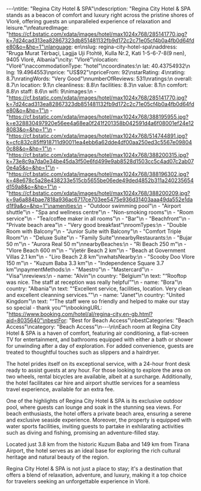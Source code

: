 ---\ntitle: "Regina City Hotel & SPA"\ndescription: "Regina City Hotel & SPA stands as a beacon of comfort and luxury right across the pristine shores of Vlorë, offering guests an unparalleled experience of relaxation and leisure."\nfeaturedImage: "https://cf.bstatic.com/xdata/images/hotel/max1024x768/285141770.jpg?k=7d24cad313ea82867323db851481132fb9d172c2c71e05cf4b0a4fb0d64fde80&o=&hp=1"\nlanguage: en\nslug: regina-city-hotel-spa\naddress: "Rruga Murat Tërbaçi, Lagjja Uji Ftohtë, Kulla Nr.2, Kati 1-5-6-7-8(9 nen), 9405 Vlorë, Albania"\ncity: "Vlorë"\nlocation: "Vlorë"\naccommodationType: "hotel"\ncoordinates:\n  lat: 40.43754932\n  lng: 19.4964553\nprice: "US$92"\npriceFrom: 92\nstarRating: 4\nrating: 8.7\nratingWords: "Very Good"\nnumberOfReviews: 531\nratings:\n  overall: 8.7\n  location: 9.1\n  cleanliness: 8.8\n  facilities: 8.3\n  value: 8.1\n  comfort: 8.8\n  staff: 8.6\n  wifi: 9\nimages:\n  - "https://cf.bstatic.com/xdata/images/hotel/max1024x768/285141770.jpg?k=7d24cad313ea82867323db851481132fb9d172c2c71e05cf4b0a4fb0d64fde80&o=&hp=1"\n  - "https://cf.bstatic.com/xdata/images/hotel/max1024x768/388195955.jpg?k=e328830497920e56ee4a68ea0f241f201358b042591d4a6f08001ef24e128083&o=&hp=1"\n  - "https://cf.bstatic.com/xdata/images/hotel/max1024x768/514744891.jpg?k=cfc832c85ff918711d90011ea4ebb6a62dde4df00aa250ed3c5567e098040c88&o=&hp=1"\n  - "https://cf.bstatic.com/xdata/images/hotel/max1024x768/388200315.jpg?k=73e8c9a7da0e34be45da3f50e6fd499e9ab8528d1503cc5c4ad07c2ab070e4a5&o=&hp=1"\n  - "https://cf.bstatic.com/xdata/images/hotel/max1024x768/388196302.jpg?k=48e678c5a28e438233e515cb5655be06ede49ded4852b311a240235654d159a8&o=&hp=1"\n  - "https://cf.bstatic.com/xdata/images/hotel/max1024x768/388200209.jpg?k=9a6a884bae7818a936ac6717ce703ee5475e936d31403aaa49da552e1dad1f9a&o=&hp=1"\namenities:\n  - "Outdoor swimming pool"\n  - "Airport shuttle"\n  - "Spa and wellness centre"\n  - "Non-smoking rooms"\n  - "Room service"\n  - "Tea/coffee maker in all rooms"\n  - "Bar"\n  - "Beachfront"\n  - "Private beach area"\n  - "Very good breakfast"\nroomTypes:\n  - "Double Room with Balcony"\n  - "Junior Suite with Balcony"\n  - "Comfort Triple Room"\n  - "Deluxe Suite"\n  - "Family Suite"\nnearbyRestaurants:\n  - "Bujar 50 m"\n  - "Aurora Real 50 m"\nnearbyBeaches:\n  - "Ri Beach 250 m"\n  - "Vlore Beach 600 m"\n  - "Vjetër Beach 2 km"\n  - "Beach at Government Villas 2.1 km"\n  - "Liro Beach 2.8 km"\nwhatsNearby:\n  - "Scooby Doo Vlore 150 m"\n  - "Kuzum Baba 3.3 km"\n  - "Independence Square 3.7 km"\npaymentMethods:\n  - "Maestro"\n  - "Mastercard"\n  - "Visa"\nreviews:\n  - name: "Alvin"\n    country: "Belgium"\n    text: "“Rooftop was nice. The staff at reception was really helpful”"\n  - name: "Bora"\n    country: "Albania"\n    text: "“Excellent service, facilities, location.
Very clean and excellent cleanning services.”"\n  - name: "Janet"\n    country: "United Kingdom"\n    text: "“The staff were so friendly and helped to make our stay so special - thank you”"\nbookingURL: "https://www.booking.com/hotel/al/regina-city.en-gb.html?aid=8035640"\nbestFor: "Best for Beach Access"\nbestCategories: "Beach Access"\ncategory: "Beach Access"\n---\n\nEach room at Regina City Hotel & SPA is a haven of comfort, featuring air conditioning, a flat-screen TV for entertainment, and bathrooms equipped with either a bath or shower for unwinding after a day of exploration. For added convenience, guests are treated to thoughtful touches such as slippers and a hairdryer.

The hotel prides itself on its exceptional service, with a 24-hour front desk ready to assist guests at any hour. For those looking to explore the area on two wheels, rental bicycles are available, albeit at a surcharge. Additionally, the hotel facilitates car hire and airport shuttle services for a seamless travel experience, available for an extra fee.

One of the highlights of Regina City Hotel & SPA is its exclusive outdoor pool, where guests can lounge and soak in the stunning sea views. For beach enthusiasts, the hotel offers a private beach area, ensuring a serene and exclusive seaside experience. Moreover, the property is equipped with water sports facilities, inviting guests to partake in exhilarating activities such as diving and fishing, promising an adventure-filled stay.

Located just 3.8 km from the historic Kuzum Baba and 149 km from Tirana Airport, the hotel serves as an ideal base for exploring the rich cultural heritage and natural beauty of the region.

Regina City Hotel & SPA is not just a place to stay; it's a destination that offers a blend of relaxation, adventure, and luxury, making it a top choice for travelers seeking an unforgettable experience in Vlorë.